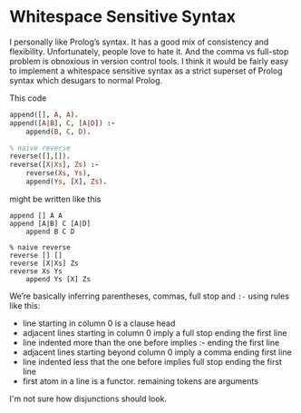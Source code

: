 # Whitespace Sensitive Syntax

I personally like Prolog’s syntax.  It has a good mix of consistency and flexibility.  Unfortunately, people love to hate it.  And the comma vs full-stop problem is obnoxious in version control tools.  I think it would be fairly easy to implement a whitespace sensitive syntax as a strict superset of Prolog syntax which desugars to normal Prolog.

This code

```prolog
append([], A, A).
append([A|B], C, [A|D]) :-
    append(B, C, D).

% naive reverse
reverse([],[]).
reverse([X|Xs], Zs) :-
    reverse(Xs, Ys),
    append(Ys, [X], Zs).
```

might be written like this

```
append [] A A
append [A|B] C [A|D]
    append B C D

% naive reverse
reverse [] []
reverse [X|Xs] Zs
reverse Xs Ys
    append Ys [X] Zs
```

We’re basically inferring parentheses, commas, full stop and `:-` using rules like this:

  * line starting in column 0 is a clause head
  * adjacent lines starting in column 0 imply a full stop ending the first line
  * line indented more than the one before implies :- ending the first line
  * adjacent lines starting beyond column 0 imply a comma ending first line
  * line indented less that the one before implies full stop ending the first line
  * first atom in a line is a functor. remaining tokens are arguments

I'm not sure how disjunctions should look.

